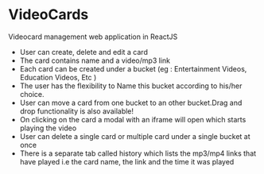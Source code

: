 # VideoCards
Videocard management web application in ReactJS

* User can create, delete and edit a card <br>
* The card contains name and a video/mp3 link<br>
* Each card can be created under a bucket (eg : Entertainment Videos, Education Videos, Etc )<br>
* The user has the flexibility to Name this bucket according to his/her choice.<br>
* User can move a card from one bucket to an other bucket.Drag and drop functionality is also available!<br>
* On clicking on the card a modal with an iframe will open which starts playing the video<br>
* User can delete a single card or multiple card under a single bucket at once<br>
* There is a separate tab called history which lists the mp3/mp4 links that have played i.e the card name, the link and the time it was played
